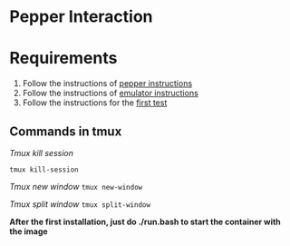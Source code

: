 # Pepper Interaction

# Requirements

1. Follow the instructions of [pepper instructions](./setup_pepper.md)
2. Follow the instructions of [emulator instructions](./setup_emulator.md)
3. Follow the instructions for the [first test](./first_test.md)

<!--### Install docker

```
curl -fsSL get.docker.com -o get-docker.sh
sudo sh get-docker.sh
rm get-docker.sh
sudo usermod -aG docker $USER
```

1. Clone

```
git clone https://bitbucket.org/iocchi/hri_software.git
```

2. Download files

[NaoQi](https://drive.google.com/file/d/11BKWwQe1uLxf3aVoEP1xJsgcUfIX-bYY), 
[Ctc](https://drive.google.com/file/d/1D9oXwiA1vYKGFO7qh81vVsRO189AGZvd),
[PyNaoQi](https://drive.google.com/file/d/18uqf8iAfqnzRZHS206oSAWFYhCgoZ11p)

place them in ```docker/downloads``` folder.

3. Download pepper tools

```
mkdir -p $HOME/src/Pepper
cd $HOME/src/Pepper
git clone https://bitbucket.org/mtlazaro/pepper_tools.git
```
4. Create a folder ```$HOME/playground``` that will be shared with the docker container.

```
mkdir -p $HOME/playground
```

5. Go to ```hri_software/docker``` and build image

```
./build.bash
```
6. Run image

```
./run.bash
```

7. Docker exec with ``tmux``

```
docker exec -it pepperhri tmux
```

8. Run NaoQi 

``` 
cd /opt/Aldebaran/naoqi-sdk-2.5.5.5-linux64
./naoqi
```

9. Install Android Studio and Pepper SDK

```
https://qisdk.softbankrobotics.com/sdk/doc/pepper-sdk/index.html 
```

10. If the emulator does not work

```
https://developer.softbankrobotics.com/blog/ubuntu-18-and-pepper-qisdk-emulator-troubleshooting
```
-->
## Commands in tmux

*Tmux kill session*

```tmux kill-session ```

*Tmux new window*
``` tmux new-window ```

*Tmux split window*
```tmux split-window```


**After the first installation, just do ./run.bash to start the container with the image**

